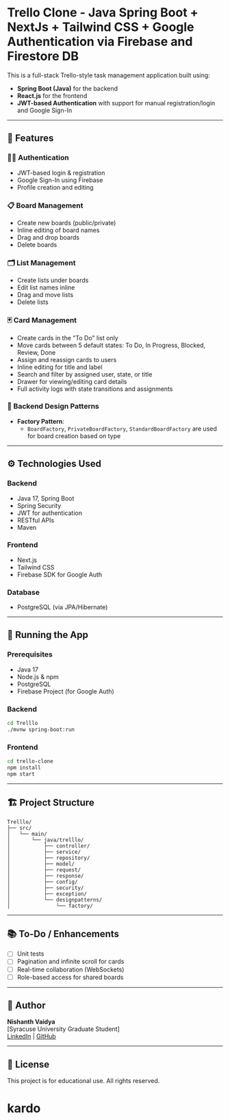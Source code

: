
# Trello Clone - Java Spring Boot + NextJs + Tailwind CSS + Google Authentication via Firebase and Firestore DB

This is a full-stack Trello-style task management application built using:
- **Spring Boot (Java)** for the backend
- **React.js** for the frontend
- **JWT-based Authentication** with support for manual registration/login and Google Sign-In

---

## 🌟 Features

### 🧑‍💼 Authentication
- JWT-based login & registration
- Google Sign-In using Firebase
- Profile creation and editing

### 📋 Board Management
- Create new boards (public/private)
- Inline editing of board names
- Drag and drop boards
- Delete boards

### 🗂️ List Management
- Create lists under boards
- Edit list names inline
- Drag and move lists
- Delete lists

### 🃏 Card Management
- Create cards in the "To Do" list only
- Move cards between 5 default states: To Do, In Progress, Blocked, Review, Done
- Assign and reassign cards to users
- Inline editing for title and label
- Search and filter by assigned user, state, or title
- Drawer for viewing/editing card details
- Full activity logs with state transitions and assignments

### 🔐 Backend Design Patterns
- **Factory Pattern**:
    - `BoardFactory`, `PrivateBoardFactory`, `StandardBoardFactory` are used for board creation based on type

---

## ⚙️ Technologies Used

### Backend
- Java 17, Spring Boot
- Spring Security
- JWT for authentication
- RESTful APIs
- Maven

### Frontend
- Next.js
- Tailwind CSS
- Firebase SDK for Google Auth

### Database
- PostgreSQL (via JPA/Hibernate)

---

## 🚀 Running the App

### Prerequisites
- Java 17
- Node.js & npm
- PostgreSQL
- Firebase Project (for Google Auth)

### Backend
```bash
cd Trelllo
./mvnw spring-boot:run
```

### Frontend
```bash
cd trello-clone
npm install
npm start
```

---

## 🏗️ Project Structure

```
Trelllo/
├── src/
│   └── main/
│       └── java/trelllo/
│           ├── controller/
│           ├── service/
│           ├── repository/
│           ├── model/
│           ├── request/
│           ├── response/
│           ├── config/
│           ├── security/
│           ├── exception/
│           └── designpatterns/
│               └── factory/
```

---

## 📚 To-Do / Enhancements

- [ ] Unit tests
- [ ] Pagination and infinite scroll for cards
- [ ] Real-time collaboration (WebSockets)
- [ ] Role-based access for shared boards

---

## 👤 Author

**Nishanth Vaidya**  
[Syracuse University Graduate Student]  
[LinkedIn](https://www.linkedin.com/in/nv2) | [GitHub](https://github.com/NishanthVaidya)

---

## 📜 License

This project is for educational use. All rights reserved.
# kardo
